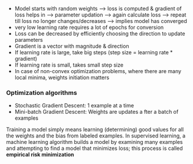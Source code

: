 * Model starts with random weights --> loss is computed & gradient of loss helps in --> parameter updation --> again calculate loss --> repeat till loss no longer changes/decreases --> implies model has converged
* very low learning rate requires a lot of epochs for conversion
* Loss can be decreased by efficiently choosing the direction to update parameters
* Gradient is a vector with magnitude & direction
* If learning rate is large, take big steps (step size = learning rate * gradient)
* If learning rate is small, takes small step size
* In case of non-convex optimization problems, where there are many local minima, weights initiation matters


### Optimization algorithms
* Stochastic Gradient Descent: 1 example at a time
* Mini-batch Gradient Descent: Weights are updates a fter a batch of examples


Training a model simply means learning (determining) good values for all the weights and the bias from labeled examples. In supervised learning, a machine learning algorithm builds a model by examining many examples and attempting to find a model that minimizes loss; this process is called **empirical risk minimization**






